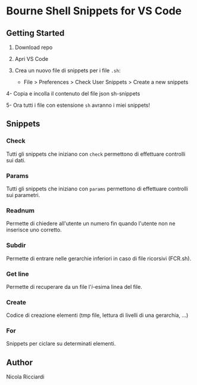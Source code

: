 # Bourne Shell Snippets for VS Code

## Getting Started

1. Download repo

2. Apri VS Code

3. Crea un nuovo file di snippets per i file `.sh`:
   
   - File > Preferences > Check User Snippets > Create a new snippets

4- Copia e incolla il contenuto del file json sh-snippets

5- Ora tutti i file con estensione `sh` avranno i miei snippets! 

## Snippets

### Check

Tutti gli snippets che iniziano con `check` permettono di effettuare controlli sui dati.

### Params

Tutti gli snippets che iniziano con `params` permettono di effettuare controlli sui parametri.

### Readnum

Permette di chiedere all'utente un numero fin quando l'utente non ne inserisce uno corretto.

### Subdir

Permette di entrare nelle gerarchie inferiori in caso di file ricorsivi (FCR.sh).

### Get line

Permette di recuperare da un file l'*i*-esima linea del file.

### Create

Codice di creazione elementi (tmp file, lettura di livelli di una gerarchia, ...)

### For

Snippets per ciclare su determinati elementi.

## Author

Nicola Ricciardi

## 
